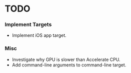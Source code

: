 TODO
====

### Implement Targets
- Implement iOS app target.

### Misc
- Investigate why GPU is slower than Accelerate CPU.
- Add command-line arguments to command-line target.
